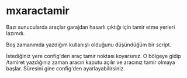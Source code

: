# mxaractamir

Bazı sunucularda araçlar garajdan hasarlı çıktığı için tamir etme yerleri lazımdı.

Boş zamanımda yazdığım kullanışlı olduğunu düşündüğüm bir script.

İstediğiniz yere config'den araç tamir noktası koyarsınız. O bölgeye gidip /tamiret yazdığınız zaman aracın kaputu açılır ve aracınız tamir olmaya başlar. Süresini gine config'den ayarlayabilirsiniz.
